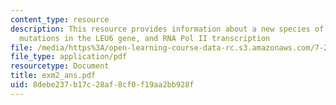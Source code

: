 ```yaml
---
content_type: resource
description: This resource provides information about a new species of yeast, spontaneous
  mutations in the LEU6 gene, and RNA Pol II transcription
file: /media/https%3A/open-learning-course-data-rc.s3.amazonaws.com/7-28-molecular-biology-spring-2005/8debe237b17c28af8cf0f19aa2bb928f_exm2_ans.pdf
file_type: application/pdf
resourcetype: Document
title: exm2_ans.pdf
uid: 8debe237-b17c-28af-8cf0-f19aa2bb928f
---
```

